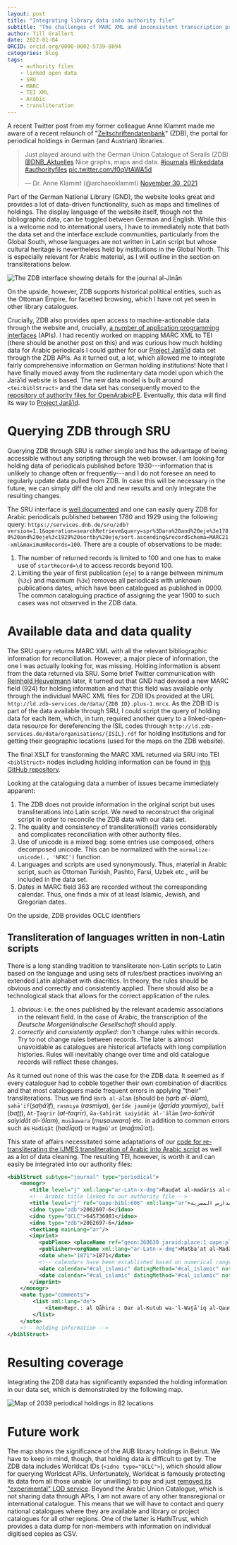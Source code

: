 ```yaml
---
layout: post
title: "Integrating library data into authority file"
subtitle: "The challenges of MARC XML and inconsistent transcription practices"
author: Till Grallert
date: 2022-01-04
ORCID: orcid.org/0000-0002-5739-8094
categories: blog
tags:
	- authority files
	- linked open data
	- SRU
	- MARC
	- TEI XML
	- Arabic
	- transliteration
---
```


A recent Twitter post from my former colleague Anne Klammt made me aware of a recent relaunch of "[Zeitschriftendatenbank](https://zeitschriftendatenbank.de)" (ZDB), the portal for periodical holdings in German (and Austrian) libraries. 

<blockquote class="twitter-tweet" data-partner="tweetdeck"><p lang="en" dir="ltr">Just played around with the German Union Catalogue of Serails (ZDB) <a href="https://twitter.com/DNB_Aktuelles?ref_src=twsrc%5Etfw">@DNB_Aktuelles</a> Nice graphs, maps and data. <a href="https://twitter.com/hashtag/journals?src=hash&amp;ref_src=twsrc%5Etfw">#journals</a> <a href="https://twitter.com/hashtag/linkeddata?src=hash&amp;ref_src=twsrc%5Etfw">#linkeddata</a> <a href="https://twitter.com/hashtag/authorityfiles?src=hash&amp;ref_src=twsrc%5Etfw">#authorityfiles</a> <a href="https://t.co/f0qVtAWA5d">pic.twitter.com/f0qVtAWA5d</a></p>&mdash; Dr. Anne Klammt (@archaeoklammt) <a href="https://twitter.com/archaeoklammt/status/1465757321464889352?ref_src=twsrc%5Etfw">November 30, 2021</a></blockquote>
<script async src="https://platform.twitter.com/widgets.js" charset="utf-8"></script>


Part of the German National Library (GND), the website looks great and provides a lot of data-driven functionality, such as maps and timelines of holdings. The display language of the website itself, though not the bibliographic data, can be toggled between German and English. While this is a welcome nod to international users, I have to immediately note that both the data set and the interface exclude communities, particularly from the Global South, whose languages are not written in Latin script but whose cultural heritage is nevertheless held by institutions in the Global North. This is especially relevant for Arabic material, as I will outline in the section on transliterations below.

![The ZDB interface showing details for the journal *al-Jinān*](/assets/images/zdb_interface.png)

On the upside, however, ZDB supports historical political entities, such as the Ottoman Empire, for facetted browsing, which I have not yet seen in other library catalogues. 

Crucially, ZDB also provides open access to machine-actionable data through the website and, crucially, [a number of application programming interfaces](https://zeitschriftendatenbank.de/services/schnittstellen/sru) (APIs). I had recently worked on mapping MARC XML to TEI (there should be another post on this) and was curious how much holding data for Arabic periodicals I could gather for our [Project Jarāʾid](https://projectjaraid.github.io) data set through the ZDB APIs. As it turned out, a lot, which allowed me to integrate fairly comprehensive information on German holding institutions! Note that I have finally moved away from the rudimentary data model upon which the Jarāʾid website is based. The new data model is built around `<tei:biblStruct>` and the data set has consequently moved to the [repository of authority files for OpenArabicPE](https://github.com/openarabicpe/authority-files). Eventually, this data will find its way to [Project Jarāʾid](https://projectjaraid.github.io).

# Querying ZDB through SRU

Querying ZDB through SRU is rather simple and has the advantage of being accessible  without any scripting through the web browser. I am looking for holding data of periodicals published before 1930---information that is unlikely to change often or frequently---and I do not foresee an need to regularly update data pulled from ZDB. In case this will be necessary in the future, we can simply diff the old and new results and only integrate the resulting changes.

The SRU interface is [well documented](https://zeitschriftendatenbank.de/services/schnittstellen/sru) and one can easily query ZDB for Arabic periodicals published between 1780 and 1929 using the following query: `https://services.dnb.de/sru/zdb?version=1.1&operation=searchRetrieve&query=spr%3Dara%20and%20eje%3e1780%20and%20eje%3c1929%20sortby%20eje/sort.ascending&recordSchema=MARC21-xml&maximumRecords=100`. There are a couple of observations to be made:

1. The number of returned records is limited to 100 and one has to make use of `startRecord=\d` to access records beyond 100.
2. Limiting the year of first publication (`eje`) to a range between minimum (`%3c`) and maximum (`%3e`) removes all periodicals with unknown publications dates, which have been catalogued as published in 0000. The common cataloguing practice of assigning the year 1900 to such cases was not observed in the ZDB data.

# Available data and data quality

The SRU query returns MARC XML with all the relevant bibliographic information for reconciliation. However, a major piece of information, the one I was actually looking for, was missing. Holding information is absent from the data returned via SRU. Some brief Twitter communication with [Reinhold Heuvelmann](https://twitter.com/sollbruchstelle) later, it turned out that GND had devised a new MARC field (924) for holding information and that this field was available only through the individual MARC XML files for ZDB IDs provided at the URL `http://ld.zdb-services.de/data/{ZDB ID}.plus-1.mrcx`. As the ZDB ID is part of the data available through SRU, I could script the query of holding data for each item, which, in turn, required another query to a linked-open-data resource for dereferencing the ISIL codes through `http://ld.zdb-services.de/data/organisations/{ISIL}.rdf` for holding institutions and for getting their geographic locations (used for the maps on the ZDB website).

The final XSLT for transforming the MARC XML returned via SRU into TEI `<biblStruct>` nodes including holding information can be found in [this GitHub repository](https://github.com/openarabicpe/convert_tei-to-bibliographic-data).

Looking at the cataloguing data a number of issues became immediately apparent: 

1. The ZDB does not provide information in the original script but uses transliterations into Latin script. We need to reconstruct the original script in order to reconcile the ZDB data with our data set.
2. The quality and consistency of transliterations(!) varies considerably and complicates reconciliation with other authority files.
3. Use of unicode is a mixed bag: some entries use composed, others decomposed unicode. This can be normalized with the `normalize-unicode(., 'NFKC')` function.
3. Languages and scripts are used synonymously. Thus, material in Arabic script, such as Ottoman Turkish, Pashto, Farsi, Uzbek etc., will be included in the data set.
4. Dates in MARC field 363 are recorded without the corresponding calendar. Thus, one finds a mix of at least Islamic, Jewish, and Gregorian dates.

On the upside, ZDB provides OCLC identifiers 

## Transliteration of languages written in non-Latin scripts

There is a long standing tradition to transliterate non-Latin scripts to Latin based on the language and using sets of rules/best practices involving an extended Latin alphabet with diacritics. In theory, the rules should be obvious and correctly and consistently applied. There should also be a technological stack that allows for the correct application of the rules. 

1. *obvious*: i.e. the ones published by the relevant academic associations in the relevant field. In the case of Arabic, the transcription of the *Deutsche Morgenländische Gesellschaft* should apply.
2. *correctly* and *consistently applied*: don't change rules within records. Try to not change rules between records. The later is almost unavoidable as catalogues are historical artefacts with long compilation histories. Rules will inevitably change over time and old catalogue records will reflect these changes.

As it turned out none of this was the case for the ZDB data. It seemed as if every cataloguer had to cobble together their own combination of diacritics and that most cataloguers made frequent errors in applying "their" transliterations. Thus we find `Ḥarb al-ā̆lam` (should be *ḥarb al-ʿālam*), `ṣahāʾif`(*ṣaḥāʾif*), `rasmıya` (*rasmīya*), `ǧerîde jaumêje` (*ǧarīda yaumīya*), `bat̄t̄` (*baṯṯ*), `At-Ṯaqrir` (*at-taqrīr*), `w̌a-šahīrāt ṡaiyidāt ȧl-ʿālām` (*wa-šahīrāt saiyidāt al-ʿālam*), `muṣǎuwara` (*muṣauwara*) etc. in addition to common errors such as `Ḥadiqāt` (*ḥadīqat*) or `Maǧmūʾat` (*maǧmūʿat*).

This state of affairs necessitated some adaptations of our [code for re-transliterating the IJMES transliteration of Arabic into Arabic script](https://github.com/OpenArabicPE/authority-files/blob/master/xslt/tei-biblstruct_add-arabic-script.xsl) as well as a lot of data cleaning. The resulting TEI, however, is worth it and can easily be integrated into our authority files:

```xml
<biblStruct subtype="journal" type="periodical">
    <monogr>
       <title level="j" xml:lang="ar-Latn-x-dmg">Rauḍat al-madāris al-miṣrı̄ya</title>
       <!-- Arabic title linked to our authority file -->
       <title level="j" ref="oape:bibl:606" xml:lang="ar">روضة المدارس المصرية</title>
       <idno type="zdb">2062697-6</idno>
       <idno type="OCLC">645736081</idno>
       <idno type="zdb">2062697-6</idno>
       <textLang mainLang="ar"/>
       <imprint>
          <pubPlace> <placeName ref="geon:360630 jaraid:place:1 oape:place:226" xml:lang="ar-Latn-x-ijmes">al-Qāhira</placeName> <placeName ref="geon:360630 jaraid:place:1 oape:place:226" resp="#xslt" xml:lang="ar">القاهرة</placeName> </pubPlace>
          <publisher><orgName xml:lang="ar-Latn-x-dmg">Matbaʿat al-Madāris al Malakı̄ya</orgName></publisher>
          <date when="1871">1871</date>
          <!-- calendars have been established based on numerical ranges. dates were then normalised -->
          <date calendar="#cal_islamic" datingMethod="#cal_islamic" notAfter="1871-03-22" notBefore="1870-04-03" type="onset" when-custom="1287">1287</date>
          <date calendar="#cal_islamic" datingMethod="#cal_islamic" notAfter="1878-01-04" notBefore="1877-01-16" type="terminus" when-custom="1294">1294</date>
       </imprint>
    </monogr>
    <note type="comments"> 
    	<list xml:lang="de">
            <item>Repr.: al Qāhira : Dar al-Kutub wa-'l-Waṯāʾiq al-Qaumı̄ya, 1997/98</item>  
		</list> 
	</note>
    <!-- holding information -->
</biblStruct>
```

# Resulting coverage

Integrating the ZDB data has significantly expanded the holding information in our data set, which is demonstrated by the following map.

![Map of 2039 periodical holdings in 82 locations](/assets/maps/map-data-set-periodical-holdings-med-na_mapped.svg)


# Future work

The map shows the significance of the AUB library holdings in Beirut. We have to keep in mind, though, that holding data is difficult to get by. The ZDB data includes Worldcat IDs (`<idno type="OCLC">`), which should allow for querying Worldcat APIs. Unfortunately, Worldcat is famously protecting its data from all those unable (or unwilling) to pay and just [removed its "experimental" LOD service](https://web.archive.org/web/20220104155900/https://help.oclc.org/Discovery_and_Reference/WorldCat-org/Troubleshooting/What_happened_to_the_linked_data_that_previously_displayed_on_records_in_WorldCat.org?sl=en). Beyond the Arabic Union Catalogue, which is not sharing data through APIs, I am not aware of any other transregional or international catalogue. This means that we will have to contact and query national catalogues where they are available and library or project catalogues for all other regions. One of the latter is HathiTrust, which provides a data dump for non-members with information on individual digitised copies as CSV. 